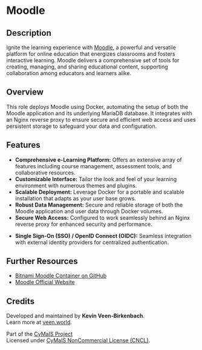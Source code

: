 # Moodle

## Description

Ignite the learning experience with [Moodle](https://moodle.org/), a powerful and versatile platform for online education that energizes classrooms and fosters interactive learning. Moodle delivers a comprehensive set of tools for creating, managing, and sharing educational content, supporting collaboration among educators and learners alike.

## Overview

This role deploys Moodle using Docker, automating the setup of both the Moodle application and its underlying MariaDB database. It integrates with an Nginx reverse proxy to ensure secure and efficient web access and uses persistent storage to safeguard your data and configuration.

## Features

- **Comprehensive e-Learning Platform:** Offers an extensive array of features including course management, assessment tools, and collaborative resources.
- **Customizable Interface:** Tailor the look and feel of your learning environment with numerous themes and plugins.
- **Scalable Deployment:** Leverage Docker for a portable and scalable installation that adapts as your user base grows.
- **Robust Data Management:** Secure and reliable storage of both the Moodle application and user data through Docker volumes.
- **Secure Web Access:** Configured to work seamlessly behind an Nginx reverse proxy for enhanced security and performance.
* **Single Sign-On (SSO) / OpenID Connect (OIDC):** Seamless integration with external identity providers for centralized authentication.

## Further Resources

- [Bitnami Moodle Container on GitHub](https://github.com/bitnami/containers/tree/main/bitnami/moodle)
- [Moodle Official Website](https://moodle.org/)

## Credits

Developed and maintained by **Kevin Veen-Birkenbach**.  
Learn more at [veen.world](https://www.veen.world).

Part of the [CyMaIS Project](https://github.com/kevinveenbirkenbach/cymais)  
Licensed under [CyMaIS NonCommercial License (CNCL)](https://s.veen.world/cncl).
